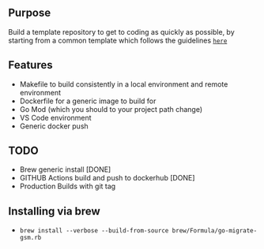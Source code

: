 ## Purpose

Build a template repository to get to coding as quickly as possible, by starting from a common template which follows the guidelines [`here`](https://github.com/golang-standards/project-layout)

## Features
* Makefile to build consistently in a local environment and remote environment
* Dockerfile for a generic image to build for 
* Go Mod (which you should to your project path change)
* VS Code environment
* Generic docker push

## TODO
* Brew generic install [DONE]
* GITHUB Actions build and push to dockerhub [DONE]
* Production Builds with git tag

## Installing via brew
* `brew install --verbose --build-from-source brew/Formula/go-migrate-gsm.rb`
